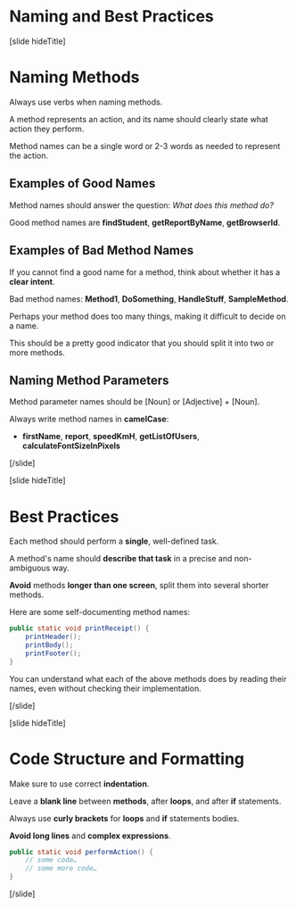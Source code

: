 # Naming and Best Practices

[slide hideTitle]
# Naming Methods

Always use verbs when naming methods.

A method represents an action, and its name should clearly state what action they perform.

Method names can be a single word or 2-3 words as needed to represent the action.

## Examples of Good Names

Method names should answer the question: *What does this method do?*

Good method names are **findStudent**, **getReportByName**, **getBrowserId**.


## Examples of Bad Method Names

If you cannot find a good name for a method, think about whether it has a **clear intent**.

Bad method names: **Method1**, **DoSomething**, **HandleStuff**, **SampleMethod**.

Perhaps your method does too many things, making it difficult to decide on a name.

This should be a pretty good indicator that you should split it into two or more methods.

## Naming Method Parameters

Method parameter names should be \[Noun\] or \[Adjective\] + \[Noun\]. 

Always write method names in **camelCase**:

- **firstName**, **report**, **speedKmH**, **getListOfUsers**, **calculateFontSizeInPixels**


[/slide]

[slide hideTitle]
# Best Practices

Each method should perform a **single**, well-defined task.

A method's name should **describe that task** in a precise and non-ambiguous way.

**Avoid** methods **longer than one screen**, split them into several shorter methods.

Here are some self-documenting method names:

```Java
public static void printReceipt() {
    printHeader();
    printBody();
    printFooter();
}
```

You can understand what each of the above methods does by reading their names, even without checking their implementation.

[/slide]

[slide hideTitle]
# Code Structure and Formatting

Make sure to use correct **indentation**.

Leave a **blank line** between **methods**, after **loops**, and after **if** statements.

Always use **curly brackets** for **loops** and **if** statements bodies.

**Avoid long lines** and **complex expressions**.

```Java
public static void performAction() {
    // some code…
    // some more code…
}
```
[/slide]
